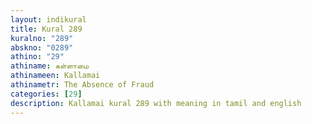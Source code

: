 ```yaml
---
layout: indikural
title: Kural 289
kuralno: "289"
abskno: "0289"
athino: "29"
athiname: கள்ளாமை
athinameen: Kallamai
athinametr: The Absence of Fraud
categories: [29]
description: Kallamai kural 289 with meaning in tamil and english 
---
```


